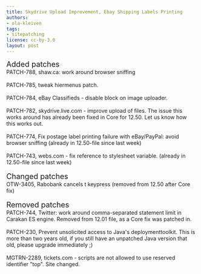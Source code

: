```yaml
---
title: Skydrive Upload Improvement, Ebay Shipping Labels Printing
authors:
- ola-kleiven
tags:
- sitepatching
license: cc-by-3.0
layout: post
---
```


<span style="font-size: 140%">Added patches</span><br/>PATCH-788, shaw.ca: work around browser sniffing<br/><br/>PATCH-785, tweak hiermenus patch.<br/><br/>PATCH-784, eBay Classifieds - disable block on image uploader.<br/><br/>PATCH-782, skydrive.live.com - improve upload of files. The issue this works around has already been fixed in Core for 12.50. Let us know how this works out.<br/><br/>PATCH-774, Fix postage label printing failure with eBay/PayPal: avoid browser sniffing (already in 12.50-file since last week)<br/><br/>PATCH-743, webs.com - fix reference to stylesheet variable. (already in 12.50-file since last week)<br/><br/><span style="font-size: 140%">Changed patches</span><br/>OTW-3405,  Rabobank cancels t keypress (removed from 12.50 after Core fix)<br/><br/><span style="font-size: 140%">Removed patches</span><br/>PATCH-744, Twitter: work around comma-separated statement limit in Carakan ES engine. Removed from 12.01 file, as a Core fix was patched in.<br/><br/>PATCH-230, Prevent unsolicited access to Java&#39;s deploymenttoolkit. This is more than two years old, if you still have an unpatched Java version that old, please upgrade immediately ;)<br/><br/>MGTRN-2289, tickets.com - scripts are not allowed to use reserved identifier &quot;top&quot;. Site changed.

